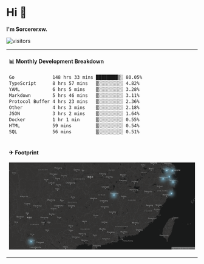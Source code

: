 # Hi 👋

**I'm Sorcererxw.**

![visitors](https://visitor-badge.glitch.me/badge?page_id=sorcererxw.sorcererx)

<table width="800px">
<tr>
<td valign="top" width="50%">

#### 📊 Monthly Development Breakdown

<!--START_SECTION:waka-->
```text
Go              148 hrs 33 mins ████████▒░ 80.05%
TypeScript      8 hrs 57 mins   ▒░░░░░░░░░ 4.82%
YAML            6 hrs 5 mins    ▒░░░░░░░░░ 3.28%
Markdown        5 hrs 46 mins   ▒░░░░░░░░░ 3.11%
Protocol Buffer 4 hrs 23 mins   ▒░░░░░░░░░ 2.36%
Other           4 hrs 3 mins    ▒░░░░░░░░░ 2.18%
JSON            3 hrs 2 mins    ▒░░░░░░░░░ 1.64%
Docker          1 hr 1 min      ▒░░░░░░░░░ 0.55%
HTML            59 mins         ▒░░░░░░░░░ 0.54%
SQL             56 mins         ▒░░░░░░░░░ 0.51%
```
<!--END_SECTION:waka-->

</tr>
<tr>
<td colspan="2">

#### ✈ Footprint

![footprint](./footprint.png)

</td>
</tr>
</table>


